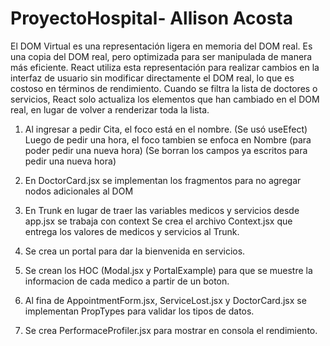 # ProyectoHospital- Allison Acosta

El DOM Virtual es una representación ligera en memoria del DOM real. Es una copia del DOM real, pero optimizada para ser manipulada de manera más eficiente. React utiliza esta representación para realizar cambios en la interfaz de usuario sin modificar directamente el DOM real, lo que es costoso en términos de rendimiento.
Cuando se filtra la lista de doctores o servicios, React solo actualiza los elementos que han cambiado en el DOM real, en lugar de volver a renderizar toda la lista.

1. Al ingresar a pedir Cita, el foco está en el nombre. (Se usó useEfect)
   Luego de pedir una hora, el foco tambien se enfoca en Nombre (para poder pedir una nueva hora)
   (Se borran los campos ya escritos para pedir una nueva hora)

2. En DoctorCard.jsx se implementan los fragmentos para no agregar nodos adicionales al DOM

3. En Trunk en lugar de traer las variables medicos y servicios desde app.jsx se trabaja con context
   Se crea el archivo Context.jsx que entrega los valores de medicos y servicios al Trunk.

4. Se crea un portal para dar la bienvenida en servicios.

5. Se crean los HOC (Modal.jsx y PortalExample) para que se muestre la informacion de cada medico a partir de un boton.

6. Al fina de AppointmentForm.jsx, ServiceLost.jsx y DoctorCard.jsx se implementan PropTypes para validar los tipos de datos.

7. Se crea PerformaceProfiler.jsx para mostrar en consola el rendimiento.
